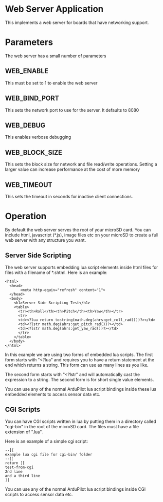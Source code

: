 # Web Server Application

This implements a web server for boards that have networking support.

# Parameters

The web server has a small number of parameters

## WEB_ENABLE

This must be set to 1 to enable the web server

## WEB_BIND_PORT

This sets the network port to use for the server. It defaults to 8080

## WEB_DEBUG

This enables verbose debugging

## WEB_BLOCK_SIZE

This sets the block size for network and file read/write
operations. Setting a larger value can increase performance at the
cost of more memory

## WEB_TIMEOUT

This sets the timeout in seconds for inactive client connections.

# Operation

By default the web server serves the root of your microSD card. You
can include html, javascript (*.js), image files etc on your microSD
to create a full web server with any structure you want.

## Server Side Scripting

The web server supports embedding lua script elements inside html
files for files with a filename of *.shtml. Here is an example:

```
<html>
  <head>
       <meta http-equiv="refresh" content="1">
  </head>
  <body>
    <h1>Server Side Scripting Test</h1>
    <table>
      <tr><th>Roll</th><th>Pitch</th><th>Yaw</th></tr>
      <tr>
      <td><?lua return tostring(math.deg(ahrs:get_roll_rad()))?></td>
      <td><?lstr math.deg(ahrs:get_pitch_rad())?></td>
      <td><?lstr math.deg(ahrs:get_yaw_rad())?></td>
      </tr>
    </table>
  </body>
</html>
```
In this example we are using two forms of embedded lua scripts. The
first form starts with "<?lua" and requires you to have a return
statement at the end which returns a string. This form can use as many
lines as you like.

The second form starts with "<?lstr" and will automatically cast the
expression to a string. The second form is for short single value
elements.

You can use any of the normal ArduPilot lua script bindings inside
these lua embedded elements to access sensor data etc.

## CGI Scripts

You can have CGI scripts written in lua by putting them in a directory
called "cgi-bin" in the root of the microSD card. The files must have
a file extension of ".lua".

Here is an example of a simple cgi script:
```
--[[
example lua cgi file for cgi-bin/ folder
--]]
return [[
test-from-cgi
2nd line
and a third line
]]
```

You can use any of the normal ArduPilot lua script bindings inside CGI
scripts to access sensor data etc.

